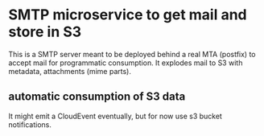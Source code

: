 # SMTP microservice to get mail and store in S3

This is a SMTP server meant to be deployed behind a real MTA (postfix) to accept mail for programmatic consumption.
It explodes mail to S3 with metadata, attachments (mime parts).

## automatic consumption of S3 data
It might emit a CloudEvent eventually, but for now use s3 bucket notifications.
